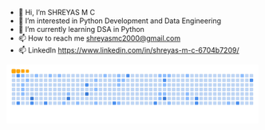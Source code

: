 - 👋 Hi, I’m SHREYAS M C
- 👀 I’m interested in Python Development and Data Engineering
- 🌱 I’m currently learning DSA in Python
- 📫 How to reach me shreyasmc2000@gmail.com
- 📫 LinkedIn https://www.linkedin.com/in/shreyas-m-c-6704b7209/

![snake gif](https://github.com/shreyasmc1234/shreyasmc1234/blob/output/github-contribution-grid-snake.gif)
<!---
shreyasmc1234/shreyasmc1234 is a ✨ special ✨ repository because its `README.md` (this file) appears on your GitHub profile.
You can click the Preview link to take a look at your changes.
--->
